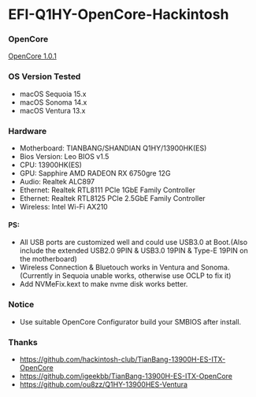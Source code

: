# EFI-Q1HY-OpenCore-Hackintosh

### OpenCore

[OpenCore 1.0.1](https://github.com/acidanthera/OpenCorePkg)

### OS Version Tested

- macOS Sequoia 15.x
- macOS Sonoma 14.x
- macOS Ventura 13.x

### Hardware

- Motherboard: TIANBANG/SHANDIAN Q1HY/13900HK(ES)
- Bios Version: Leo BIOS v1.5
- CPU: 13900HK(ES)
- GPU: Sapphire AMD RADEON RX 6750gre 12G
- Audio: Realtek ALC897
- Ethernet: Realtek RTL8111 PCle 1GbE Family Controller
- Ethernet: Realtek RTL8125 PCle 2.5GbE Family Controller
- Wireless: Intel Wi-Fi AX210

#### PS:

- All USB ports are customized well and could use USB3.0 at Boot.(Also include the extended USB2.0 9PIN & USB3.0 19PIN & Type-E 19PIN on the motherboard)
- Wireless Connection & Bluetouch works in Ventura and Sonoma.(Currently in Sequoia unable works, otherwise use OCLP to fix it)
- Add NVMeFix.kext to make nvme disk works better.

### Notice

- Use suitable OpenCore Configurator build your SMBIOS after install.


### Thanks

- https://github.com/hackintosh-club/TianBang-13900H-ES-ITX-OpenCore
- https://github.com/igeekbb/TianBang-13900H-ES-ITX-OpenCore
- https://github.com/ou8zz/Q1HY-13900HES-Ventura
